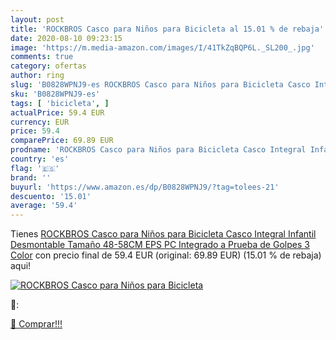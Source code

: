 ```yaml
---
layout: post
title: 'ROCKBROS Casco para Niños para Bicicleta al 15.01 % de rebaja'
date: 2020-08-10 09:23:15
image: 'https://m.media-amazon.com/images/I/41TkZqBQP6L._SL200_.jpg'
comments: true
category: ofertas
author: ring
slug: 'B0828WPNJ9-es ROCKBROS Casco para Niños para Bicicleta Casco Integral...'
sku: 'B0828WPNJ9-es'
tags: [ 'bicicleta', ]
actualPrice: 59.4 EUR
currency: EUR
price: 59.4
comparePrice: 69.89 EUR
prodname: 'ROCKBROS Casco para Niños para Bicicleta Casco Integral Infantil Desmontable Tamaño 48-58CM EPS PC Integrado a Prueba de Golpes 3 Color'
country: 'es'
flag: '🇪🇸'
brand: ''
buyurl: 'https://www.amazon.es/dp/B0828WPNJ9/?tag=tolees-21'
descuento: '15.01'
average: '59.4'
---
```


Tienes [ROCKBROS Casco para Niños para Bicicleta Casco Integral Infantil Desmontable Tamaño 48-58CM EPS PC Integrado a Prueba de Golpes 3 Color](https://www.amazon.es/dp/B0828WPNJ9/?tag=tolees-21) con precio final de  59.4 EUR (original: 69.89 EUR) (15.01 %  de rebaja) aqui!

[![ROCKBROS Casco para Niños para Bicicleta](https://m.media-amazon.com/images/I/41TkZqBQP6L._SL200_.jpg)](https://www.amazon.es/dp/B0828WPNJ9/?tag=tolees-21)

🔎:


[🛒 Comprar!!!](https://www.amazon.es/dp/B0828WPNJ9/?tag=tolees-21)

